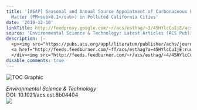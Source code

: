 ```yaml
---
title: '[ASAP] Seasonal and Annual Source Appointment of Carbonaceous Ultrafine Particulate
  Matter (PM<sub>0.1</sub>) in Polluted California Cities'
date: '2018-12-10'
linkTitle: http://feedproxy.google.com/~r/acs/esthag/~3/45HYlcCuIjE/acs.est.8b04404
source: 'Environmental Science & Technology: Latest Articles (ACS Publications)'
description: |-
  <p><img src="https://pubs.acs.org/appl/literatum/publisher/achs/journals/content/esthag/0/esthag.ahead-of-print/acs.est.8b04404/20181210/images/medium/es-2018-044047_0008.gif" alt="TOC Graphic"/></p><div><cite>Environmental Science & Technology</cite></div><div>DOI: 10.1021/acs.est.8b04404</div><div class="feedflare">
  <a href="http://feeds.feedburner.com/~ff/acs/esthag?a=45HYlcCuIjE:rud-d0-Tqgs:yIl2AUoC8zA"><img src="http://feeds.feedburner.com/~ff/acs/esthag?d=yIl2AUoC8zA" border="0"></img></a>
  </div><img src="http://feeds.feedburner.com/~r/acs/esthag/~4/45HYlcCuIjE" height="1" width="1" ...
disable_comments: true
---
```

<p><img src="https://pubs.acs.org/appl/literatum/publisher/achs/journals/content/esthag/0/esthag.ahead-of-print/acs.est.8b04404/20181210/images/medium/es-2018-044047_0008.gif" alt="TOC Graphic"/></p><div><cite>Environmental Science & Technology</cite></div><div>DOI: 10.1021/acs.est.8b04404</div><div class="feedflare">
<a href="http://feeds.feedburner.com/~ff/acs/esthag?a=45HYlcCuIjE:rud-d0-Tqgs:yIl2AUoC8zA"><img src="http://feeds.feedburner.com/~ff/acs/esthag?d=yIl2AUoC8zA" border="0"></img></a>
</div><img src="http://feeds.feedburner.com/~r/acs/esthag/~4/45HYlcCuIjE" height="1" width="1" ...